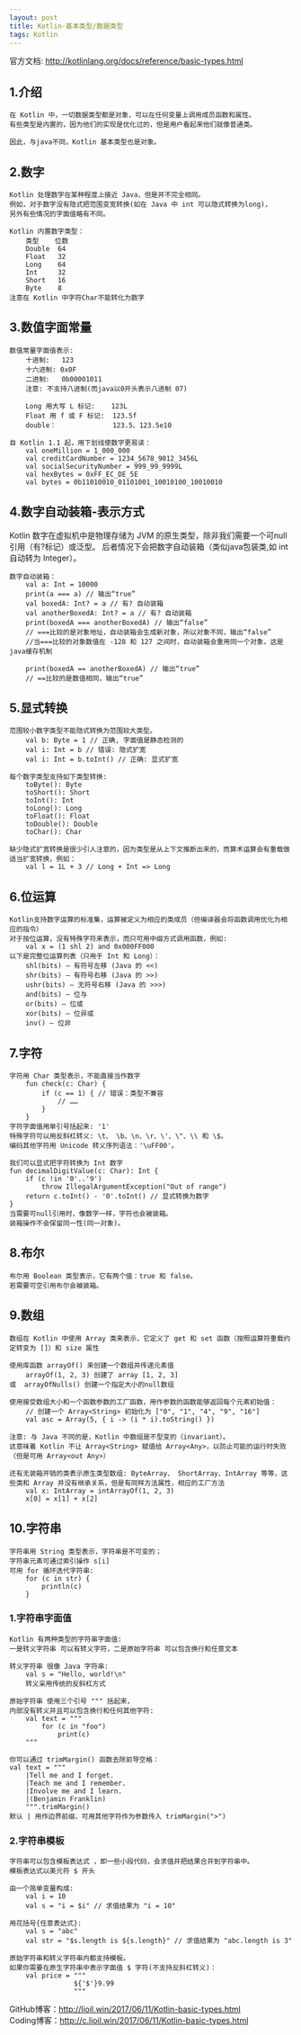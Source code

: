 ```yaml
---
layout: post
title: Kotlin-基本类型/数据类型
tags: Kotlin
---
```

官方文档: http://kotlinlang.org/docs/reference/basic-types.html

## 1.介绍
    在 Kotlin 中，一切数据类型都是对象，可以在任何变量上调用成员函数和属性。
    有些类型是内置的，因为他们的实现是优化过的，但是用户看起来他们就像普通类。

    因此，与java不同，Kotlin 基本类型也是对象。

## 2.数字
    Kotlin 处理数字在某种程度上接近 Java，但是并不完全相同。
    例如，对于数字没有隐式把范围变宽转换(如在 Java 中 int 可以隐式转换为long)，
    另外有些情况的字面值略有不同。

    Kotlin 内置数字类型：
        类型    位数
        Double  64
        Float   32
        Long    64
        Int     32
        Short   16
        Byte    8
    注意在 Kotlin 中字符Char不能转化为数字

## 3.数值字面常量
    数值常量字面值表示:
        十进制:   123        
        十六进制: 0x0F
        二进制:   0b00001011
        注意: 不支持八进制(而java以0开头表示八进制 07)

        Long 用大写 L 标记:    123L  
        Float 用 f 或 F 标记:  123.5f
        double：              123.5、123.5e10

    自 Kotlin 1.1 起，用下划线使数字更易读：   
        val oneMillion = 1_000_000
        val creditCardNumber = 1234_5678_9012_3456L
        val socialSecurityNumber = 999_99_9999L
        val hexBytes = 0xFF_EC_DE_5E
        val bytes = 0b11010010_01101001_10010100_10010010

## 4.数字自动装箱-表示方式
   Kotlin 数字在虚拟机中是物理存储为 JVM 的原生类型，除非我们需要一个可null引用（有?标记）或泛型。 后者情况下会把数字自动装箱（类似java包装类,如 int 自动转为 Integer）。

    数字自动装箱：
        val a: Int = 10000
        print(a === a) // 输出“true”
        val boxedA: Int? = a // 有? 自动装箱
        val anotherBoxedA: Int? = a // 有? 自动装箱
        print(boxedA === anotherBoxedA) // 输出“false”
        // ===比较的是对象地址，自动装箱会生成新对象，所以对象不同，输出“false”
        //当===比较的对象数值在 -128 和 127 之间时，自动装箱会重用同一个对象，这是java缓存机制

        print(boxedA == anotherBoxedA) // 输出“true”
        // ==比较的是数值相同，输出“true”

## 5.显式转换
    范围较小数字类型不能隐式转换为范围较大类型。
        val b: Byte = 1 // 正确, 字面值是静态检测的
        val i: Int = b // 错误: 隐式扩宽
        val i: Int = b.toInt() // 正确: 显式扩宽

    每个数字类型支持如下类型转换:
        toByte(): Byte
        toShort(): Short
        toInt(): Int
        toLong(): Long
        toFloat(): Float
        toDouble(): Double
        toChar(): Char

    缺少隐式扩宽转换是很少引人注意的，因为类型是从上下文推断出来的，而算术运算会有重载做适当扩宽转换，例如：
        val l = 1L + 3 // Long + Int => Long

## 6.位运算
    Kotlin支持数字运算的标准集，运算被定义为相应的类成员（但编译器会将函数调用优化为相应的指令）
    对于按位运算，没有特殊字符来表示，而只可用中缀方式调用函数，例如:
        val x = (1 shl 2) and 0x000FF000
    以下是完整位运算列表（只用于 Int 和 Long）：
        shl(bits) – 有符号左移 (Java 的 <<)
        shr(bits) – 有符号右移 (Java 的 >>)
        ushr(bits) – 无符号右移 (Java 的 >>>)
        and(bits) – 位与
        or(bits) – 位或
        xor(bits) – 位异或
        inv() – 位非

## 7.字符
    字符用 Char 类型表示，不能直接当作数字
        fun check(c: Char) {
            if (c == 1) { // 错误：类型不兼容
                // ……
            }
        }
    字符字面值用单引号括起来: '1' 
    特殊字符可以用反斜杠转义: \t、 \b、\n、\r、\'、\"、\\ 和 \$。 
    编码其他字符用 Unicode 转义序列语法：'\uFF00'。

    我们可以显式把字符转换为 Int 数字
    fun decimalDigitValue(c: Char): Int {
        if (c !in '0'..'9')
            throw IllegalArgumentException("Out of range")
        return c.toInt() - '0'.toInt() // 显式转换为数字
    }
    当需要可null引用时，像数字一样，字符也会被装箱。
    装箱操作不会保留同一性(同一对象)。

## 8.布尔
    布尔用 Boolean 类型表示，它有两个值：true 和 false。
    若需要可空引用布尔会被装箱。

## 9.数组
    数组在 Kotlin 中使用 Array 类来表示，它定义了 get 和 set 函数（按照运算符重载约定转变为 []）和 size 属性

    使用库函数 arrayOf() 来创建一个数组并传递元素值
        arrayOf(1, 2, 3) 创建了 array [1, 2, 3]
    或  arrayOfNulls() 创建一个指定大小的null数组

    使用接受数组大小和一个函数参数的工厂函数，用作参数的函数能够返回每个元素初始值：
        // 创建一个 Array<String> 初始化为 ["0", "1", "4", "9", "16"]
        val asc = Array(5, { i -> (i * i).toString() })

    注意: 与 Java 不同的是，Kotlin 中数组是不型变的（invariant）。
    这意味着 Kotlin 不让 Array<String> 赋值给 Array<Any>，以防止可能的运行时失败（但是可用 Array<out Any>）

    还有无装箱开销的类表示原生类型数组: ByteArray、 ShortArray、IntArray 等等，这些类和 Array 并没有继承关系，但是有同样方法属性，相应的工厂方法
        val x: IntArray = intArrayOf(1, 2, 3)
        x[0] = x[1] + x[2]

## 10.字符串   
    字符串用 String 类型表示，字符串是不可变的；
    字符串元素可通过索引操作 s[i]
    可用 for 循环迭代字符串:
        for (c in str) {
            println(c)
        }

### 1.字符串字面值
    Kotlin 有两种类型的字符串字面值: 
    一是转义字符串 可以有转义字符，二是原始字符串 可以包含换行和任意文本

    转义字符串 很像 Java 字符串:
        val s = "Hello, world!\n"
        转义采用传统的反斜杠方式

    原始字符串 使用三个引号 """ 括起来，
    内部没有转义并且可以包含换行和任何其他字符:
        val text = """
            for (c in "foo")
                print(c)
        """

    你可以通过 trimMargin() 函数去除前导空格：
    val text = """
        |Tell me and I forget.
        |Teach me and I remember.
        |Involve me and I learn.
        |(Benjamin Franklin)
        """.trimMargin()
    默认 | 用作边界前缀，可用其他字符作为参数传入 trimMargin(">")

### 2.字符串模板
    字符串可以包含模板表达式 ，即一些小段代码，会求值并把结果合并到字符串中。 
    模板表达式以美元符 $ 开头
    
    由一个简单变量构成:
        val i = 10
        val s = "i = $i" // 求值结果为 "i = 10"

    用花括号{任意表达式}:
        val s = "abc"
        val str = "$s.length is ${s.length}" // 求值结果为 "abc.length is 3"
        
    原始字符串和转义字符串内都支持模板。 
    如果你需要在原生字符串中表示字面值 $ 字符(不支持反斜杠转义)：
        val price = """
                    ${'$'}9.99
                    """

GitHub博客：http://lioil.win/2017/06/11/Kotlin-basic-types.html   
Coding博客：http://c.lioil.win/2017/06/11/Kotlin-basic-types.html